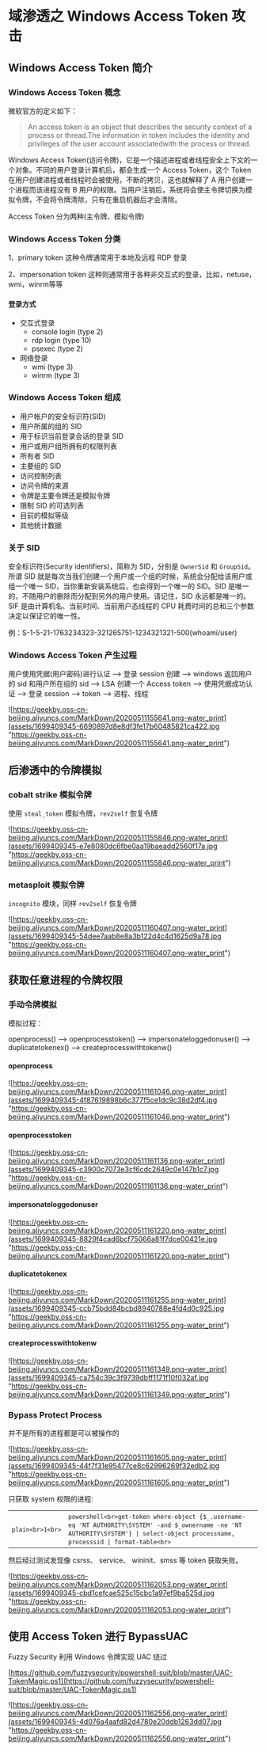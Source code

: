 
# [](#%E5%9F%9F%E6%B8%97%E9%80%8F%E4%B9%8B-windows-access-token-%E6%94%BB%E5%87%BB)域渗透之 Windows Access Token 攻击

## [](#windows-access-token-%E7%AE%80%E4%BB%8B)Windows Access Token 简介

### [](#windows-access-token-%E6%A6%82%E5%BF%B5)Windows Access Token 概念

微软官方的定义如下：

> An access token is an object that describes the security context of a process or thread.The information in token includes the identity and privileges of the user account associatedwith the process or thread.

Windows Access Token(访问令牌)，它是一个描述进程或者线程安全上下文的一个对象。不同的用户登录计算机后，都会生成一个 Access Token，这个 Token 在用户创建进程或者线程时会被使用，不断的拷贝，这也就解释了 A 用户创建一个进程而该进程没有 B 用户的权限。当用户注销后，系统将会使主令牌切换为模拟令牌，不会将令牌清除，只有在重启机器后才会清除。

Access Token 分为两种(主令牌、模拟令牌)

### [](#windows-access-token-%E5%88%86%E7%B1%BB)Windows Access Token 分类

1、primary token 这种令牌通常用于本地及远程 RDP 登录

2、impersonation token 这种则通常用于各种非交互式的登录，比如，netuse，wmi，winrm等等

#### [](#%E7%99%BB%E5%BD%95%E6%96%B9%E5%BC%8F)登录方式

-   交互式登录
    -   console login (type 2)
    -   rdp login (type 10)
    -   psexec (type 2)
-   网络登录
    -   wmi (type 3)
    -   winrm (type 3)

### [](#windows-access-token-%E7%BB%84%E6%88%90)Windows Access Token 组成

-   用户帐户的安全标识符(SID)
-   用户所属的组的 SID
-   用于标识当前登录会话的登录 SID
-   用户或用户组所拥有的权限列表
-   所有者 SID
-   主要组的 SID
-   访问控制列表
-   访问令牌的来源
-   令牌是主要令牌还是模拟令牌
-   限制 SID 的可选列表
-   目前的模拟等级
-   其他统计数据

### [](#%E5%85%B3%E4%BA%8E-sid)关于 SID

安全标识符(Security identifiers)，简称为 SID，分别是 `OwnerSid` 和 `GroupSid`。所谓 SID 就是每次当我们创建一个用户或一个组的时候，系统会分配给该用户或组一个唯一 SID，当你重新安装系统后，也会得到一个唯一的 SID。SID 是唯一的，不随用户的删除而分配到另外的用户使用。请记住，SID 永远都是唯一的。SIF 是由计算机名、当前时间、当前用户态线程的 CPU 耗费时间的总和三个参数决定以保证它的唯一性。

例：S-1-5-21-1763234323-321265751-1234321321-500(whoami/user)

### [](#windows-access-token-%E4%BA%A7%E7%94%9F%E8%BF%87%E7%A8%8B)Windows Access Token 产生过程

用户使用凭据(用户密码)进行认证 –> 登录 session 创建 –> windows 返回用户的 sid 和用户所在组的 sid –> LSA 创建一个 Access token —> 使用凭据成功认证 –> 登录 session —> token —> 进程、线程

![https://geekby.oss-cn-beijing.aliyuncs.com/MarkDown/20200511155641.png-water_print](assets/1699409345-6690897d8e8df3fe17b60485821ca422.jpg "https://geekby.oss-cn-beijing.aliyuncs.com/MarkDown/20200511155641.png-water_print")

## [](#%E5%90%8E%E6%B8%97%E9%80%8F%E4%B8%AD%E7%9A%84%E4%BB%A4%E7%89%8C%E6%A8%A1%E6%8B%9F)后渗透中的令牌模拟

### [](#cobalt-strike-%E6%A8%A1%E6%8B%9F%E4%BB%A4%E7%89%8C)cobalt strike 模拟令牌

使用 `steal_token` 模拟令牌，`rev2self` 恢复令牌

![https://geekby.oss-cn-beijing.aliyuncs.com/MarkDown/20200511155846.png-water_print](assets/1699409345-e7e8080dc6fbe0aa19baeadd2560f17a.jpg "https://geekby.oss-cn-beijing.aliyuncs.com/MarkDown/20200511155846.png-water_print")

### [](#metasploit-%E6%A8%A1%E6%8B%9F%E4%BB%A4%E7%89%8C)metasploit 模拟令牌

`incognito` 模块，同样 `rev2self` 恢复令牌

![https://geekby.oss-cn-beijing.aliyuncs.com/MarkDown/20200511160407.png-water_print](assets/1699409345-54dee7aab8e8a3b122d4c4d1625d9a78.jpg "https://geekby.oss-cn-beijing.aliyuncs.com/MarkDown/20200511160407.png-water_print")

## [](#%E8%8E%B7%E5%8F%96%E4%BB%BB%E6%84%8F%E8%BF%9B%E7%A8%8B%E7%9A%84%E4%BB%A4%E7%89%8C%E6%9D%83%E9%99%90)获取任意进程的令牌权限

### [](#%E6%89%8B%E5%8A%A8%E4%BB%A4%E7%89%8C%E6%A8%A1%E6%8B%9F)手动令牌模拟

模拟过程：

openprocess() –> openprocesstoken() –> impersonateloggedonuser() –> duplicatetokenex() –> createprocesswithtokenw()

#### [](#openprocess)openprocess

![https://geekby.oss-cn-beijing.aliyuncs.com/MarkDown/20200511161046.png-water_print](assets/1699409345-4f87619898b6c377f5ce1dc9c38d2df4.jpg "https://geekby.oss-cn-beijing.aliyuncs.com/MarkDown/20200511161046.png-water_print")

#### [](#openprocesstoken)openprocesstoken

![https://geekby.oss-cn-beijing.aliyuncs.com/MarkDown/20200511161136.png-water_print](assets/1699409345-c3900c7073e3cf6cdc2649c0e147b1c7.jpg "https://geekby.oss-cn-beijing.aliyuncs.com/MarkDown/20200511161136.png-water_print")

#### [](#impersonateloggedonuser)impersonateloggedonuser

![https://geekby.oss-cn-beijing.aliyuncs.com/MarkDown/20200511161220.png-water_print](assets/1699409345-8829f4cad6bcf75066a81f7dce00421e.jpg "https://geekby.oss-cn-beijing.aliyuncs.com/MarkDown/20200511161220.png-water_print")

#### [](#duplicatetokenex)duplicatetokenex

![https://geekby.oss-cn-beijing.aliyuncs.com/MarkDown/20200511161255.png-water_print](assets/1699409345-ccb75bdd84bcbd8940788e4fd4d0c925.jpg "https://geekby.oss-cn-beijing.aliyuncs.com/MarkDown/20200511161255.png-water_print")

#### [](#createprocesswithtokenw)createprocesswithtokenw

![https://geekby.oss-cn-beijing.aliyuncs.com/MarkDown/20200511161349.png-water_print](assets/1699409345-ca754c39c3f9739dbff1171f10f032af.jpg "https://geekby.oss-cn-beijing.aliyuncs.com/MarkDown/20200511161349.png-water_print")

### [](#bypass-protect-process)Bypass Protect Process

并不是所有的进程都是可以被操作的

![https://geekby.oss-cn-beijing.aliyuncs.com/MarkDown/20200511161605.png-water_print](assets/1699409345-44f7f31e95477ce8c62996269f32edb2.jpg "https://geekby.oss-cn-beijing.aliyuncs.com/MarkDown/20200511161605.png-water_print")

只获取 system 权限的进程:

|     |     |     |
| --- | --- | --- |
| ```plain<br>1<br>``` | ```powershell<br>get-token where-object {$_.username-eq 'NT AUTHORITY\SYSTEM' -and $_ownername -ne 'NT AUTHORITY\SYSTEM'} \| select-object processname, processsid \| format-table<br>``` |

然后经过测试发现像 csrss、 service、 wininit、smss 等 token 获取失败。

![https://geekby.oss-cn-beijing.aliyuncs.com/MarkDown/20200511162053.png-water_print](assets/1699409345-cbd1cefcae525c15cbc1a97ef9ba525d.jpg "https://geekby.oss-cn-beijing.aliyuncs.com/MarkDown/20200511162053.png-water_print")

## [](#%E4%BD%BF%E7%94%A8-access-token-%E8%BF%9B%E8%A1%8C-bypassuac)使用 Access Token 进行 BypassUAC

Fuzzy Security 利用 Windows 令牌实现 UAC 绕过

[https://github.com/fuzzysecurity/powershell-suit/blob/master/UAC-TokenMagic.ps1](https://github.com/fuzzysecurity/powershell-suit/blob/master/UAC-TokenMagic.ps1)

![https://geekby.oss-cn-beijing.aliyuncs.com/MarkDown/20200511162556.png-water_print](assets/1699409345-4d076a4aafd82d4780e20ddb1263dd07.jpg "https://geekby.oss-cn-beijing.aliyuncs.com/MarkDown/20200511162556.png-water_print")
